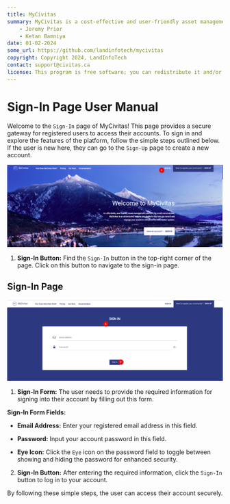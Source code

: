 ```yaml
---
title: MyCivitas
summary: MyCivitas is a cost-effective and user-friendly asset management platform designed specifically for small communities. This comprehensive solution offers an all-inclusive and easy-to-use platform, empowering users to efficiently record and manage their assets within a powerful information system. With MyCivitas, communities can streamline their asset management processes, ensuring a seamless and effective approach to organising and overseeing their valuable resources.
    - Jeremy Prior
    - Ketan Bamniya
date: 01-02-2024
some_url: https://github.com/landinfotech/mycivitas
copyright: Copyright 2024, LandInfoTech
contact: support@civitas.ca
license: This program is free software; you can redistribute it and/or modify it under the terms of the GNU Affero General Public License as published by the Free Software Foundation; either version 3 of the License, or (at your option) any later version.
---
```


# Sign-In Page User Manual

Welcome to the `Sign-In` page of MyCivitas! This page provides a secure gateway for registered users to access their accounts. To sign in and explore the features of the platform, follow the simple steps outlined below. If the user is new here, they can go to the `Sign-Up` page to create a new account.

![sign in option](./img/sign-in-1.png)

1. **Sign-In Button:** Find the `Sign-In` button in the top-right corner of the page. Click on this button to navigate to the sign-in page.

## Sign-In Page

![sign in page](./img/sign-in-2.png)

1. **Sign-In Form:** The user needs to provide the required information for signing into their account by filling out this form.

**Sign-In Form Fields:**

- **Email Address:** Enter your registered email address in this field.

- **Password:** Input your account password in this field.

- **Eye Icon:** Click the `Eye` icon on the password field to toggle between showing and hiding the password for enhanced security.

2. **Sign-In Button:** After entering the required information, click the `Sign-In` button to log in to your account.

By following these simple steps, the user can access their account securely.
